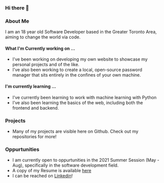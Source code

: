 ### Hi there 👋

### About Me
I am an 18 year old Software Developer based in the Greater Toronto Area, aiming to change the world via code.

#### What I'm Currently working on ...
- I've been working on developing my own website to showcase my personal projects and of the like.
- I've also been working to create a local, open-source password manager that sits entirely in the confines of your own machine.

#### I'm currently learning ...
- I've currently been learning to work with machine learning with Python
- I've also been learning the basics of the web, including both the frontend and backend.

### Projects
- Many of my projects are visible here on Github. Check out my repositories for more!

### Oppurtunities
- I am currently open to oppurtunities in the 2021 Summer Session (May - Aug), specifically in the software development field.  
- A copy of my Resume is available [here](https://github.com/AliRZ-02/AliRZ-02/blob/main/Zaidi%2CAliRaza-Resume.pdf)
- I can be reached on [Linkedin](https://www.linkedin.com/in/ali-raza-zaidi/)!

<!--
**AliRZ-02/AliRZ-02** is a ✨ _special_ ✨ repository because its `README.md` (this file) appears on your GitHub profile.

Here are some ideas to get you started:

- 🔭 I’m currently working on ...
- 🌱 I’m currently learning ...
- 👯 I’m looking to collaborate on ...
- 🤔 I’m looking for help with ...
- 💬 Ask me about ...
- 📫 How to reach me: ...
- 😄 Pronouns: ...
- ⚡ Fun fact: ...
-->
